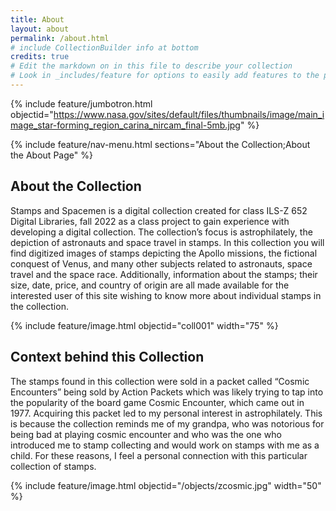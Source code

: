 ```yaml
---
title: About
layout: about
permalink: /about.html
# include CollectionBuilder info at bottom
credits: true
# Edit the markdown on in this file to describe your collection
# Look in _includes/feature for options to easily add features to the page
---
```


{% include feature/jumbotron.html objectid="https://www.nasa.gov/sites/default/files/thumbnails/image/main_image_star-forming_region_carina_nircam_final-5mb.jpg" %}

{% include feature/nav-menu.html sections="About the Collection;About the About Page" %}

## About the Collection

Stamps and Spacemen is a digital collection created for class ILS-Z 652 Digital Libraries, fall 2022 as a class project to gain experience with developing a digital collection. The collection’s focus is astrophilately, the depiction of astronauts and space travel in stamps. In this collection you will find digitized images of stamps depicting the Apollo missions, the fictional conquest of Venus, and many other subjects related to astronauts, space travel and the space race. Additionally, information about the stamps; their size, date, price, and country of origin are all made available for the interested user of this site wishing to know more about individual stamps in the collection.

{% include feature/image.html objectid="coll001" width="75" %}

## Context behind this Collection

The stamps found in this collection were sold in a packet called “Cosmic Encounters” being sold by Action Packets which was likely trying to tap into the popularity of the board game Cosmic Encounter, which came out in 1977. Acquiring this packet led to my personal interest in astrophilately. This is because the collection reminds me of my grandpa, who was notorious for being bad at playing cosmic encounter and who was the one who introduced me to stamp collecting and would work on stamps with me as a child. For these reasons, I feel a personal connection with this particular collection of stamps.

{% include feature/image.html objectid="/objects/zcosmic.jpg" width="50" %}
